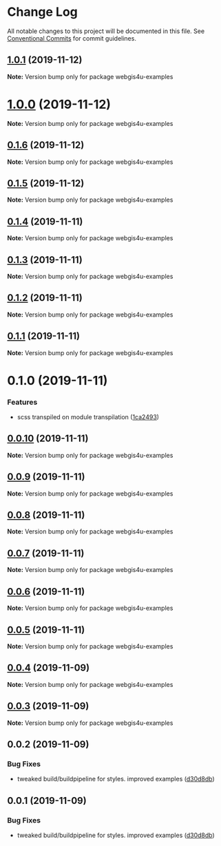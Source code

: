 # Change Log

All notable changes to this project will be documented in this file.
See [Conventional Commits](https://conventionalcommits.org) for commit guidelines.

## [1.0.1](https://github.com/environment-agency-austria/webgis4u/compare/webgis4u-examples@1.0.0...webgis4u-examples@1.0.1) (2019-11-12)

**Note:** Version bump only for package webgis4u-examples





# [1.0.0](https://github.com/environment-agency-austria/webgis4u/compare/webgis4u-examples@0.1.6...webgis4u-examples@1.0.0) (2019-11-12)

**Note:** Version bump only for package webgis4u-examples





## [0.1.6](https://github.com/environment-agency-austria/webgis4u/compare/webgis4u-examples@0.1.5...webgis4u-examples@0.1.6) (2019-11-12)

**Note:** Version bump only for package webgis4u-examples





## [0.1.5](https://github.com/environment-agency-austria/webgis4u/compare/webgis4u-examples@0.1.4...webgis4u-examples@0.1.5) (2019-11-12)

**Note:** Version bump only for package webgis4u-examples





## [0.1.4](https://github.com/environment-agency-austria/webgis4u/compare/webgis4u-examples@0.1.3...webgis4u-examples@0.1.4) (2019-11-11)

**Note:** Version bump only for package webgis4u-examples





## [0.1.3](https://github.com/environment-agency-austria/webgis4u/compare/webgis4u-examples@0.1.2...webgis4u-examples@0.1.3) (2019-11-11)

**Note:** Version bump only for package webgis4u-examples





## [0.1.2](https://github.com/environment-agency-austria/webgis4u/compare/webgis4u-examples@0.1.1...webgis4u-examples@0.1.2) (2019-11-11)

**Note:** Version bump only for package webgis4u-examples





## [0.1.1](https://github.com/environment-agency-austria/webgis4u/compare/webgis4u-examples@0.1.0...webgis4u-examples@0.1.1) (2019-11-11)

**Note:** Version bump only for package webgis4u-examples





# 0.1.0 (2019-11-11)


### Features

* scss transpiled on module transpilation ([1ca2493](https://github.com/environment-agency-austria/webgis4u/commit/1ca24939c2fb13f2606af240c7f2077019f2c5a7))





## [0.0.10](https://github.com/environment-agency-austria/webgis4u/compare/webgis4u-examples@0.0.9...webgis4u-examples@0.0.10) (2019-11-11)

**Note:** Version bump only for package webgis4u-examples





## [0.0.9](https://github.com/environment-agency-austria/webgis4u/compare/webgis4u-examples@0.0.8...webgis4u-examples@0.0.9) (2019-11-11)

**Note:** Version bump only for package webgis4u-examples





## [0.0.8](https://github.com/environment-agency-austria/webgis4u/compare/webgis4u-examples@0.0.7...webgis4u-examples@0.0.8) (2019-11-11)

**Note:** Version bump only for package webgis4u-examples





## [0.0.7](https://github.com/environment-agency-austria/webgis4u/compare/webgis4u-examples@0.0.6...webgis4u-examples@0.0.7) (2019-11-11)

**Note:** Version bump only for package webgis4u-examples





## [0.0.6](https://github.com/environment-agency-austria/webgis4u/compare/webgis4u-examples@0.0.5...webgis4u-examples@0.0.6) (2019-11-11)

**Note:** Version bump only for package webgis4u-examples





## [0.0.5](https://github.com/environment-agency-austria/webgis4u/compare/webgis4u-examples@0.0.4...webgis4u-examples@0.0.5) (2019-11-11)

**Note:** Version bump only for package webgis4u-examples





## [0.0.4](https://github.com/environment-agency-austria/webgis4u/compare/webgis4u-examples@0.0.3...webgis4u-examples@0.0.4) (2019-11-09)

**Note:** Version bump only for package webgis4u-examples





## [0.0.3](https://github.com/environment-agency-austria/webgis4u/compare/webgis4u-examples@0.0.2...webgis4u-examples@0.0.3) (2019-11-09)

**Note:** Version bump only for package webgis4u-examples





## 0.0.2 (2019-11-09)


### Bug Fixes

* tweaked build/buildpipeline for styles. improved examples ([d30d8db](https://github.com/environment-agency-austria/webgis4u/commit/d30d8db))





## 0.0.1 (2019-11-09)


### Bug Fixes

* tweaked build/buildpipeline for styles. improved examples ([d30d8db](https://github.com/environment-agency-austria/webgis4u/commit/d30d8db))
